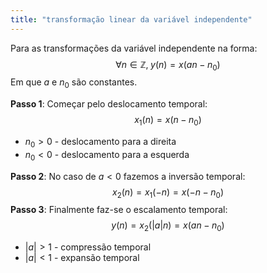 ```yaml
---
title: "transformação linear da variável independente"
---
```


Para as transformações da variável independente na forma:
$$
\forall n \in \mathbb{Z},\; y(n) = x (an - n_0)
$$
Em que $a$ e $n_0$ são constantes.

**Passo 1**: Começar pelo deslocamento temporal:
$$x_1(n) = x(n - n_0)$$
- $n_0 > 0$ - deslocamento para a direita
- $n_0<0$ - deslocamento para a esquerda

**Passo 2**: No caso de $a<0$ fazemos a inversão temporal:
$$x_2(n) = x_1(-n) = x(-n-n_0)$$
**Passo 3**: Finalmente faz-se o escalamento temporal:
$$y(n) = x_2(|a| n) = x(an - n_0)$$
- $|a|>1$ - compressão temporal
- $|a|<1$ - expansão temporal

